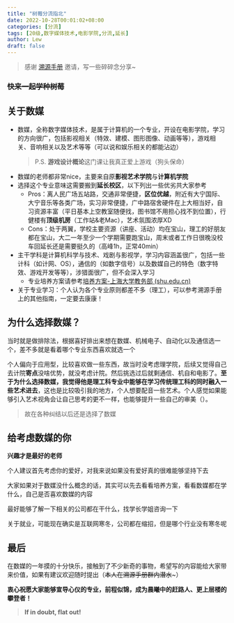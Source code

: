 ```yaml
---
title: "树莓分流指北"
date: 2022-10-28T00:01:02+08:00
categories: [分流]
tags: [20级,数字媒体技术,电影学院,分流,延长]
author: Lew
draft: false
---
```


> 感谢 [溯源手册](https://shuosc.github.io/fly/) 邀请，写一些碎碎念分享~

### ~~快来一起学种树莓~~

## 关于数媒

- 数媒，全称数字媒体技术，是属于计算机的一个专业，开设在电影学院，学习的方向很广，包括影视相关（特效、建模、图形图像、动画等等），游戏相关、音响相关以及艺术等等（可以说和娱乐相关的都能沾边）
   > P.S. **游戏设计概论**这门课让我真正爱上游戏（狗头保命）
- 数媒的老师都非常nice，主要来自原**影视艺术学院**与**计算机学院**
- 选择这个专业意味这需要搬到**延长校区**，以下列出一些优劣共大家参考
  - Pros：离人民广场五站路，交通非常便捷，**区位优越**，附近有大宁国际、大宁音乐等各类广场，实习非常便捷，广中路宿舍硬件在上大相当好，自习资源丰富（平日基本上空教室随便找，图书馆不用担心找不到位置），行健楼有**顶级机房**（工作站&老Mac），艺术氛围浓厚XD
  - Cons：处于两翼，学校主要资源（讲座、活动）均在宝山，理工的好朋友都在宝山，大二一年至少一个学期需要跑宝山，周末或者工作日很晚没校车回延长还是需要挺久的（高峰1h，正常40min）
- 主干学科是计算机科学与技术、戏剧与影视学，学习内容涵盖很广，包括一些计科（如计网、OS），通信的（如数字信号）以及数媒自己的特色（数字特效、游戏开发等等），涉猎面很广，但不会深入学习
  - 专业培养方案请参考[培养方案-上海大学教务部 (shu.edu.cn)](https://jwb.shu.edu.cn/index/xsfw1/kcypy/pyfa.htm)
- 关于专业学习：个人认为各个专业原则都差不多（理工），可以参考溯源手册上的其他指南，一定要去康康！



## 为什么选择数媒？

当时就是做排除法，根据喜好排出来想在数媒、机械电子、自动化以及通信选一个，差不多就是看着哪个专业东西喜欢就选一个

个人偏向于应用型，比较喜欢做一些东西，故当时没考虑理学院，后续又觉得自己去计院**寄点**没啥优势，就没考虑计院。然后挑选过后就剩通信、机自和电影了。**至于为什么选择数媒，我觉得他是理工科专业中能够在学习传统理工科的同时融入一些艺术进去**，这也是比较吸引我的地方，个人想要配音一些艺术。个人感觉如果能够引入艺术视角会让自己思考的更不一样，也能够提升一些自己的审美（）。
> 故在各种纠结以后还是选择了数媒



## 给考虑数媒的你

**兴趣才是最好的老师**

个人建议首先考虑你的爱好，对我来说如果没有爱好真的很难能够坚持下去

大家如果对于数媒没什么概念的话，其实可以先去看看培养方案，看看数媒都在学什么，自己是否喜欢数媒的内容

最好能够了解一下相关的公司都在干什么，找学长学姐咨询一下

关于就业，可能现在确实是互联网寒冬，公司都在缩招，但是哪个行业没有寒冬呢



## 最后

在数媒的一年摸的十分快乐，接触到了不少新奇的事物，希望写的内容能给大家带来价值，如果有建议欢迎随时提出（~~本人在溯源手册群内潜水~~~）

**衷心祝愿大家能够宣导心仪的专业，前程似锦，成为晨曦中的赶路人、更上层楼的攀登者！**

> **If in doubt, flat out!**


